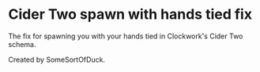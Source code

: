 # Cider Two spawn with hands tied fix

The fix for spawning you with your hands tied in Clockwork's Cider Two schema.

Created by SomeSortOfDuck.
